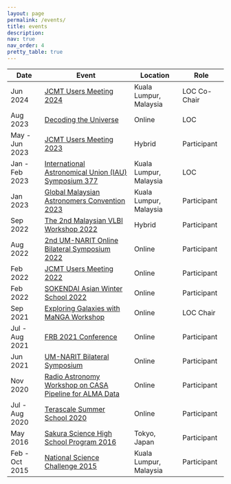 ```yaml
---
layout: page
permalink: /events/
title: events
description:
nav: true
nav_order: 4
pretty_table: true
---
```


| Date | Event | Location | Role |
|------|-------|----------|------|
| Jun 2024 | [JCMT Users Meeting 2024](https://www.eaobservatory.org/jcmt/science/users-meeting-2024/) | Kuala Lumpur, Malaysia | LOC Co-Chair |
| Aug 2023 | [Decoding the Universe](https://sites.google.com/view/decoding-the-universe/) | Online | LOC |
| May - Jun 2023 | [JCMT Users Meeting 2023](https://www.eaobservatory.org/jcmt/science/users-meeting-2023/) | Hybrid | Participant |
| Jan - Feb 2023 | [International Astronomical Union (IAU) Symposium 377](https://www.asc.ohio-state.edu/ting.74/Malaysia_IAU/index.html) | Kuala Lumpur, Malaysia | LOC |
| Jan 2023 | [Global Malaysian Astronomers Convention 2023](https://sites.google.com/view/gmac2020-science/) | Kuala Lumpur, Malaysia | Participant |
| Sep 2022 | [The 2nd Malaysian VLBI Workshop 2022](https://sites.google.com/view/2myvlbiworkshop) | Hybrid | Participant |
| Aug 2022 | [2nd UM-NARIT Online Bilateral Symposium 2022](https://sites.google.com/view/um-naritsymposium2022/home) | Online | Participant |
| Feb 2022 | [JCMT Users Meeting 2022](https://www.eaobservatory.org/jcmt/science/users-meeting-2022/) | Online | Participant |
| Feb 2022 | [SOKENDAI Asian Winter School 2022](https://guas-astronomy.jp/eng/Applicants/winter2022.html) | Online | Participant |
| Sep 2021 | [Exploring Galaxies with MaNGA Workshop](https://sites.google.com/view/galaxiesandmanga/home) | Online | LOC Chair |
| Jul - Aug 2021 | [FRB 2021 Conference](https://sites.google.com/view/frb2021/home) | Online | Participant |
| Jun 2021 | [UM-NARIT Bilateral Symposium](https://sites.google.com/view/um-naritonlinebilateralseminar/home) | Online | Participant |
| Nov 2020 | [Radio Astronomy Workshop on CASA Pipeline for ALMA Data](https://sites.google.com/view/alma-pipeline-workshop/home) | Online | Participant |
| Jul - Aug 2020 | [Terascale Summer School 2020](https://indico.desy.de/event/26403/) | Online | Participant |
| May 2016 | [Sakura Science High School Program 2016](https://ssp.jst.go.jp/en/) | Tokyo, Japan | Participant |
| Feb - Oct 2015 | [National Science Challenge 2015](https://www.nsc.my/) | Kuala Lumpur, Malaysia | Participant |
